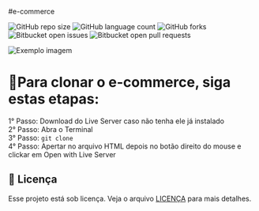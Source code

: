 #e-commerce

![GitHub repo size](https://img.shields.io/github/repo-size/iuricode/README-template?style=for-the-badge)
![GitHub language count](https://img.shields.io/github/languages/count/iuricode/README-template?style=for-the-badge)
![GitHub forks](https://img.shields.io/github/forks/iuricode/README-template?style=for-the-badge)
![Bitbucket open issues](https://img.shields.io/bitbucket/issues/iuricode/README-template?style=for-the-badge)
![Bitbucket open pull requests](https://img.shields.io/bitbucket/pr-raw/iuricode/README-template?style=for-the-badge)

<img src="" alt="Exemplo imagem">

# 🚀Para clonar o e-commerce, siga estas etapas:
1° Passo: Download do Live Server caso não tenha ele já instalado <br>
2° Passo: Abra o Terminal <br>
3° Passo: `git clone ` <br>
4° Passo: Apertar no arquivo HTML depois no botão direito do mouse e clickar em Open with Live Server <br>


## 📝 Licença

Esse projeto está sob licença. Veja o arquivo [LICENÇA](LICENSE.md) para mais detalhes.
